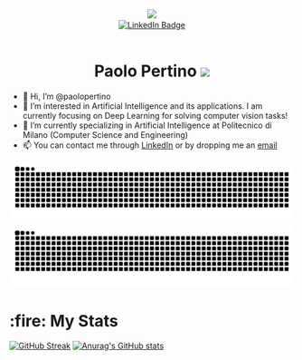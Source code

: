 <div id="header" align="center">
  <img src="https://media.giphy.com/media/jdPMeyv9rn0hZHh8n9/giphy.gif" width="200"/>
  
  <div id="badges">
  <a href="https://www.linkedin.com/in/paolo-pertino">
    <img src="https://img.shields.io/badge/LinkedIn-blue?style=for-the-badge&logo=linkedin&logoColor=white" alt="LinkedIn Badge"/>
  </a>
  </div>
  <img src="https://komarev.com/ghpvc/?username=paolopertino&style=flat-square&color=blue" alt=""/>
  
  <h1>
  Paolo Pertino
  <img src="https://media.giphy.com/media/hvRJCLFzcasrR4ia7z/giphy.gif" width="30px"/>
  </h1>
</div>

- 👋 Hi, I’m @paolopertino
- 👀 I’m interested in Artificial Intelligence and its applications. I am currently focusing on Deep Learning for solving computer vision tasks!
- 🌱 I’m currently specializing in Artificial Intelligence at Politecnico di Milano (Computer Science and Engineering)
- 📫 You can contact me through <a href="https://www.linkedin.com/in/paolo-pertino">LinkedIn</a> or by dropping me an <a href="mailto:paolo.pertino@mail.polimi.it">email</a>

![GitHub Snake Light](https://github.com/paolopertino/paolopertino/blob/output/github-snake.svg#gh-light-mode-only)
![GitHub Snake dark](https://github.com/paolopertino/paolopertino/blob/output/github-snake-dark.svg#gh-dark-mode-only)

<h1>
  :fire:
  My Stats
</h1>

[![GitHub Streak](https://github-readme-streak-stats.herokuapp.com?user=paolopertino&theme=gruvbox_duo)](https://git.io/streak-stats)
[![Anurag's GitHub stats](https://github-readme-stats.vercel.app/api?username=paolopertino&theme=gruvbox)](https://github.com/anuraghazra/github-readme-stats)
